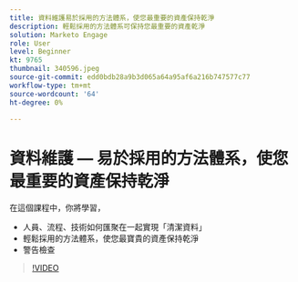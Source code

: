 ```yaml
---
title: 資料維護易於採用的方法體系，使您最重要的資產保持乾淨
description: 輕鬆採用的方法體系可保持您最重要的資產乾淨
solution: Marketo Engage
role: User
level: Beginner
kt: 9765
thumbnail: 340596.jpeg
source-git-commit: edd0bdb28a9b3d065a64a95af6a216b747577c77
workflow-type: tm+mt
source-wordcount: '64'
ht-degree: 0%

---
```


# 資料維護 — 易於採用的方法體系，使您最重要的資產保持乾淨

在這個課程中，你將學習，

* 人員、流程、技術如何匯聚在一起實現「清潔資料」
* 輕鬆採用的方法體系，使您最寶貴的資產保持乾淨
* 警告檢查

>[!VIDEO](https://video.tv.adobe.com/v/340596/?quality=12&learn=on)
